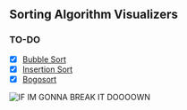 ## Sorting Algorithm Visualizers
### TO-DO
- [X] [Bubble Sort](https://en.wikipedia.org/wiki/Bubble_sort)
- [X] [Insertion Sort](https://en.wikipedia.org/wiki/Insertion_sort)
- [X] [Bogosort](https://en.wikipedia.org/wiki/Bogosort)

![IF IM GONNA BREAK IT DOOOOWN](https://i.imgur.com/3Db0dfy.jpeg)
